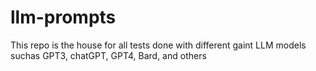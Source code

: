 # llm-prompts
This repo is the house for all tests done with different gaint LLM models suchas GPT3, chatGPT, GPT4, Bard, and others
